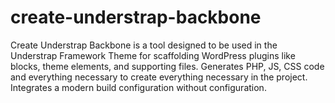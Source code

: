 # create-understrap-backbone
Create Understrap Backbone is a tool designed to be used in the Understrap Framework Theme for scaffolding WordPress plugins like blocks, theme elements, and supporting files. Generates PHP, JS, CSS code and everything necessary to create everything necessary in the project. Integrates a modern build configuration without configuration.
